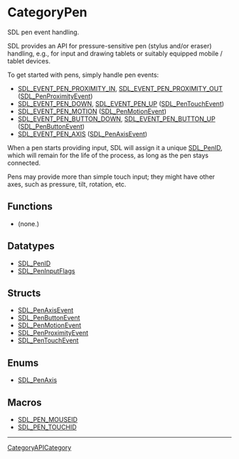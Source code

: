 # CategoryPen

SDL pen event handling.

SDL provides an API for pressure-sensitive pen (stylus and/or eraser)
handling, e.g., for input and drawing tablets or suitably equipped mobile /
tablet devices.

To get started with pens, simply handle pen events:

- [SDL_EVENT_PEN_PROXIMITY_IN](SDL_EVENT_PEN_PROXIMITY_IN),
  [SDL_EVENT_PEN_PROXIMITY_OUT](SDL_EVENT_PEN_PROXIMITY_OUT)
  ([SDL_PenProximityEvent](SDL_PenProximityEvent))
- [SDL_EVENT_PEN_DOWN](SDL_EVENT_PEN_DOWN),
  [SDL_EVENT_PEN_UP](SDL_EVENT_PEN_UP)
  ([SDL_PenTouchEvent](SDL_PenTouchEvent))
- [SDL_EVENT_PEN_MOTION](SDL_EVENT_PEN_MOTION)
  ([SDL_PenMotionEvent](SDL_PenMotionEvent))
- [SDL_EVENT_PEN_BUTTON_DOWN](SDL_EVENT_PEN_BUTTON_DOWN),
  [SDL_EVENT_PEN_BUTTON_UP](SDL_EVENT_PEN_BUTTON_UP)
  ([SDL_PenButtonEvent](SDL_PenButtonEvent))
- [SDL_EVENT_PEN_AXIS](SDL_EVENT_PEN_AXIS)
  ([SDL_PenAxisEvent](SDL_PenAxisEvent))

When a pen starts providing input, SDL will assign it a unique
[SDL_PenID](SDL_PenID), which will remain for the life of the process, as
long as the pen stays connected.

Pens may provide more than simple touch input; they might have other axes,
such as pressure, tilt, rotation, etc.

<!-- END CATEGORY DOCUMENTATION -->

## Functions

<!-- DO NOT HAND-EDIT CATEGORY LISTS, THEY ARE AUTOGENERATED AND WILL BE OVERWRITTEN, BASED ON TAGS IN INDIVIDUAL PAGE FOOTERS. EDIT THOSE INSTEAD. -->
<!-- BEGIN CATEGORY LIST: CategoryPen, CategoryAPIFunction -->
- (none.)
<!-- END CATEGORY LIST -->

## Datatypes

<!-- DO NOT HAND-EDIT CATEGORY LISTS, THEY ARE AUTOGENERATED AND WILL BE OVERWRITTEN, BASED ON TAGS IN INDIVIDUAL PAGE FOOTERS. EDIT THOSE INSTEAD. -->
<!-- BEGIN CATEGORY LIST: CategoryPen, CategoryAPIDatatype -->
- [SDL_PenID](SDL_PenID)
- [SDL_PenInputFlags](SDL_PenInputFlags)
<!-- END CATEGORY LIST -->

## Structs

<!-- DO NOT HAND-EDIT CATEGORY LISTS, THEY ARE AUTOGENERATED AND WILL BE OVERWRITTEN, BASED ON TAGS IN INDIVIDUAL PAGE FOOTERS. EDIT THOSE INSTEAD. -->
<!-- BEGIN CATEGORY LIST: CategoryPen, CategoryAPIStruct -->
- [SDL_PenAxisEvent](SDL_PenAxisEvent)
- [SDL_PenButtonEvent](SDL_PenButtonEvent)
- [SDL_PenMotionEvent](SDL_PenMotionEvent)
- [SDL_PenProximityEvent](SDL_PenProximityEvent)
- [SDL_PenTouchEvent](SDL_PenTouchEvent)
<!-- END CATEGORY LIST -->

## Enums

<!-- DO NOT HAND-EDIT CATEGORY LISTS, THEY ARE AUTOGENERATED AND WILL BE OVERWRITTEN, BASED ON TAGS IN INDIVIDUAL PAGE FOOTERS. EDIT THOSE INSTEAD. -->
<!-- BEGIN CATEGORY LIST: CategoryPen, CategoryAPIEnum -->
- [SDL_PenAxis](SDL_PenAxis)
<!-- END CATEGORY LIST -->

## Macros

<!-- DO NOT HAND-EDIT CATEGORY LISTS, THEY ARE AUTOGENERATED AND WILL BE OVERWRITTEN, BASED ON TAGS IN INDIVIDUAL PAGE FOOTERS. EDIT THOSE INSTEAD. -->
<!-- BEGIN CATEGORY LIST: CategoryPen, CategoryAPIMacro -->
- [SDL_PEN_MOUSEID](SDL_PEN_MOUSEID)
- [SDL_PEN_TOUCHID](SDL_PEN_TOUCHID)
<!-- END CATEGORY LIST -->


----
[CategoryAPICategory](CategoryAPICategory)


